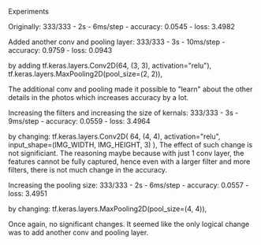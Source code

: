 Experiments

Originally:
333/333 - 2s - 6ms/step - accuracy: 0.0545 - loss: 3.4982

Added another conv and pooling layer:
333/333 - 3s - 10ms/step - accuracy: 0.9759 - loss: 0.0943

by adding 
tf.keras.layers.Conv2D(64, (3, 3), activation="relu"),
tf.keras.layers.MaxPooling2D(pool_size=(2, 2)),

The additional conv and pooling made it possible to "learn" about the other details in the photos which increases accuracy by a lot.

Increasing the filters and increasing the size of kernals:
333/333 - 3s - 9ms/step - accuracy: 0.0559 - loss: 3.4964

by changing:
tf.keras.layers.Conv2D(
        64, (4, 4), activation="relu", input_shape=(IMG_WIDTH, IMG_HEIGHT, 3)
    ),
The effect of such change is not significiant. The reasoning maybe because with just 1 conv layer, the features cannot be fully captured,
hence even with a larger filter and more filters, there is not much change in the accuracy.

Increasing the pooling size:
333/333 - 2s - 6ms/step - accuracy: 0.0557 - loss: 3.4951

by changing:
tf.keras.layers.MaxPooling2D(pool_size=(4, 4)),

Once again, no significant changes. It seemed like the only logical change was to add another conv and pooling layer.
